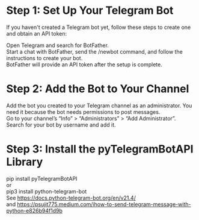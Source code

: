 # Step 1: Set Up Your Telegram Bot 

If you haven't created a Telegram bot yet, follow these steps to create one and obtain an API token:<br>

Open Telegram and search for BotFather.<br>
Start a chat with BotFather, send the /newbot command, and follow the instructions to create your bot.<br>
BotFather will provide an API token after the setup is complete.

# Step 2: Add the Bot to Your Channel

Add the bot you created to your Telegram channel as an administrator. You need it because the bot needs permissions to post messages.<br>
Go to your channel’s “Info” > “Administrators” > “Add Administrator”.<br>
Search for your bot by username and add it.<br>

# Step 3: Install the pyTelegramBotAPI Library

pip install pyTelegramBotAPI <br>
or <br>
pip3 install python-telegram-bot <br>
See https://docs.python-telegram-bot.org/en/v21.4/  <br>
and https://psujit775.medium.com/ihow-to-send-telegram-message-with-python-e826b94f1d9b

